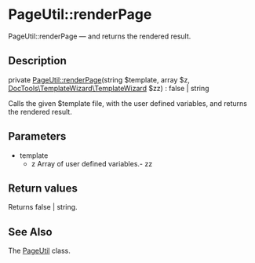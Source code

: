PageUtil::renderPage
================

PageUtil::renderPage — and returns the rendered result.

Description
---------------


private [PageUtil::renderPage](https://github.com/lingtalfi/DocTools/blob/master/doc/api/DocTools/Page/PageUtil/renderPage.md)(string $template, array $z, [DocTools\TemplateWizard\TemplateWizard](https://github.com/lingtalfi/DocTools/blob/master/doc/api/DocTools/TemplateWizard/TemplateWizard.md) $zz) : false | string




Calls the given $template file, with the user defined variables,
and returns the rendered result.




Parameters
--------------

- template
    - z
    Array of user defined variables.- zz
    

Return values
----------------

Returns false | string.









See Also
-----------

The [PageUtil](https://github.com/lingtalfi/DocTools/blob/master/doc/api/DocTools/Page/PageUtil.md) class.
